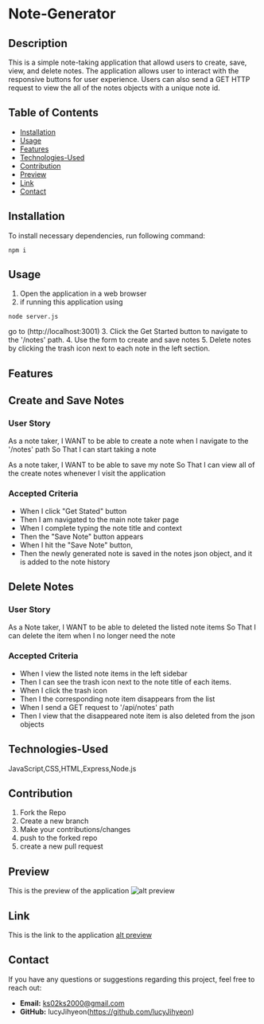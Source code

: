 # Note-Generator

## Description
This is a simple note-taking application that allowd users to create, save, view, and delete notes. 
The application allows user to interact with the responsive buttons for user experience. 
Users can also send a GET HTTP request to view the all of the notes objects with a unique note id. 




## Table of Contents
- [Installation](#installation)
- [Usage](#usage)
- [Features](#features)
- [Technologies-Used](#technologies-used)
- [Contribution](#contribution)
- [Preview](#preview)
- [Link](#link)
- [Contact](#contact)

## Installation 
To install necessary dependencies, run following command:
```
npm i

```

## Usage
1. Open the application in a web browser 
2. if running this application using 
``` 
node server.js
```
go to (http://localhost:3001)
3. Click the Get Started button to navigate to the '/notes' path.
4. Use the form to create and save notes
5. Delete notes by clicking the trash icon next to each note in the left section.



## Features

## Create and Save Notes
### User Story
As a note taker,
I WANT to be able to create a note when I navigate to the '/notes' path
So That I can start taking a note

As a note taker, 
I WANT to be able to save my note 
So That I can view all of the create notes whenever I visit the application 

### Accepted Criteria
- When I click "Get Stated" button
- Then I am navigated to the main note taker page
- When I complete typing the note title and context
- Then the "Save Note" button appears 
- When I hit the "Save Note" button, 
- Then the newly generated note is saved in the notes json object, and it is added to the note history 

## Delete Notes
### User Story
As a Note taker, 
I WANT to be able to deleted the listed note items 
So That I can delete the item when I no longer need the note 

### Accepted Criteria
- When I view the listed note items in the left sidebar 
- Then I can see the trash icon next to the note title of each items.
- When I click the trash icon
- Then I the corresponding note item disappears from the list 
- When I send a GET request to '/api/notes' path
- Then I view that the disappeared note item is also deleted from the json objects



## Technologies-Used
JavaScript,CSS,HTML,Express,Node.js


## Contribution 
1. Fork the Repo 
2. Create a new branch 
3. Make your contributions/changes 
4. push to the forked repo 
5. create a new pull request


## Preview 

This is the preview of the application 
![alt preview](./Develop/img/screen-recording.gif)

## Link

This is the link to the application
[alt preview]()

## Contact

If you have any questions or suggestions regarding this project, feel free to reach out:

- **Email:** ks02ks2000@gmail.com
- **GitHub:** lucyJihyeon(https://github.com/lucyJihyeon)

